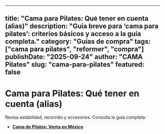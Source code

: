 
---
title: "Cama para Pilates: Qué tener en cuenta (alias)"
description: "Guía breve para ‘cama para pilates’: criterios básicos y acceso a la guía completa."
category: "Guías de compra"
tags: ["cama para pilates", "reformer", "compra"]
publishDate: "2025-09-24"
author: "CAMA Pilates"
slug: "cama-para-pilates"
featured: false
---

# Cama para Pilates: Qué tener en cuenta (alias)

Revisa estabilidad, recorrido y accesorios. Consulta la guía completa:

- **[Cama de Pilates: Venta en México](/blog/cama-de-pilates-venta-mexico)**
